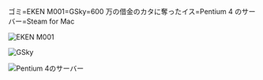 ゴミ=EKEN M001=GSky=600 万の借金のカタに奪ったイス=Pentium 4 のサーバー=Steam for Mac

![EKEN M001](http://farm5.static.flickr.com/4049/4638453955_3b610cfa30.jpg)

![GSky](http://gyazo.com/9221f56ddafd3432a825f8c6ef2e73fe.png)

![Pentium 4のサーバー](http://gyazo.com/c84d50664ad88b73b0161f05d662490d.png)

